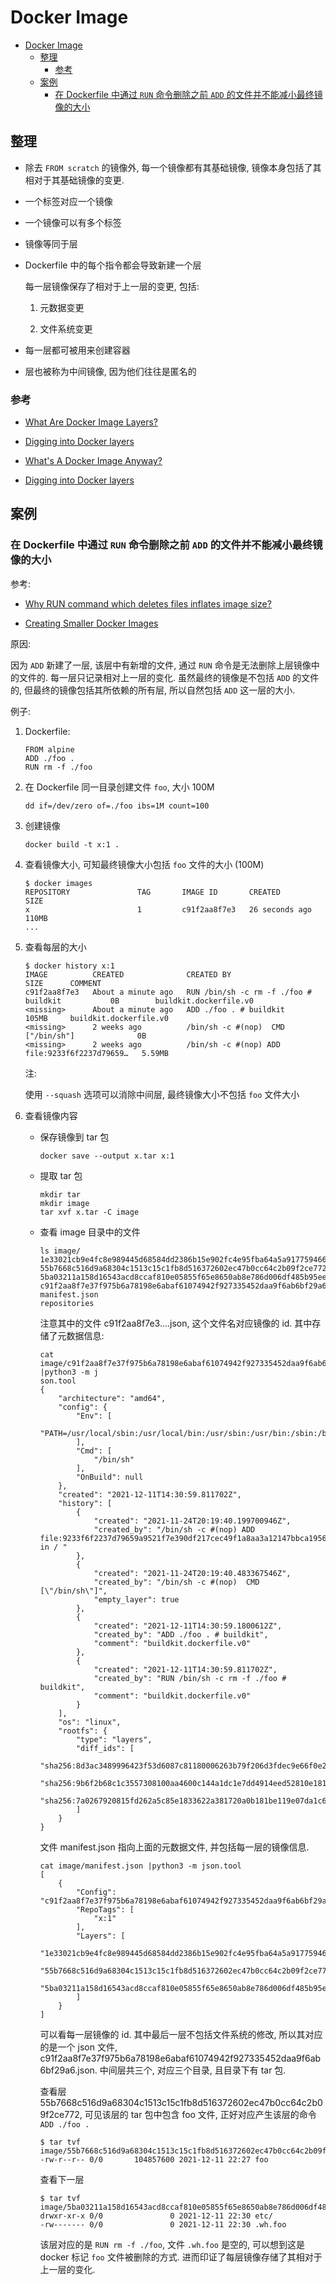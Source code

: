 # Docker Image

- [Docker Image](#docker-image)
  - [整理](#整理)
    - [参考](#参考)
  - [案例](#案例)
    - [在 Dockerfile 中通过 `RUN` 命令删除之前 `ADD` 的文件并不能减小最终镜像的大小](#在-dockerfile-中通过-run-命令删除之前-add-的文件并不能减小最终镜像的大小)

## 整理

- 除去 `FROM scratch` 的镜像外, 每一个镜像都有其基础镜像, 镜像本身包括了其相对于其基础镜像的变更.

- 一个标签对应一个镜像

- 一个镜像可以有多个标签

- 镜像等同于层

- Dockerfile 中的每个指令都会导致新建一个层

  每一层镜像保存了相对于上一层的变更, 包括:

  1. 元数据变更

  2. 文件系统变更

- 每一层都可被用来创建容器

- 层也被称为中间镜像, 因为他们往往是匿名的

### 参考

- [What Are Docker Image Layers?](https://vsupalov.com/docker-image-layers/)

- [Digging into Docker layers](https://jessicagreben.medium.com/digging-into-docker-layers-c22f948ed612)

- [What's A Docker Image Anyway?](https://vsupalov.com/whats-a-docker-image/)

- [Digging into Docker layers](https://jessicagreben.medium.com/digging-into-docker-layers-c22f948ed612)

## 案例

### 在 Dockerfile 中通过 `RUN` 命令删除之前 `ADD` 的文件并不能减小最终镜像的大小

参考:

- [Why RUN command which deletes files inflates image size?](https://forums.docker.com/t/why-run-command-which-deletes-files-inflates-image-size/33670)

- [Creating Smaller Docker Images](https://www.ianlewis.org/en/creating-smaller-docker-images)

原因:

因为 `ADD` 新建了一层, 该层中有新增的文件, 通过 `RUN` 命令是无法删除上层镜像中的文件的. 每一层只记录相对上一层的变化. 虽然最终的镜像是不包括 `ADD` 的文件的, 但最终的镜像包括其所依赖的所有层, 所以自然包括 `ADD` 这一层的大小.

例子:

1. Dockerfile:

       FROM alpine
       ADD ./foo .
       RUN rm -f ./foo

2. 在 Dockerfile 同一目录创建文件 `foo`, 大小 100M

       dd if=/dev/zero of=./foo ibs=1M count=100

3. 创建镜像

       docker build -t x:1 .

4. 查看镜像大小, 可知最终镜像大小包括 `foo` 文件的大小 (100M)

       $ docker images
       REPOSITORY               TAG       IMAGE ID       CREATED          SIZE
       x                        1         c91f2aa8f7e3   26 seconds ago   110MB
       ...

5. 查看每层的大小

       $ docker history x:1
       IMAGE          CREATED              CREATED BY                                      SIZE      COMMENT
       c91f2aa8f7e3   About a minute ago   RUN /bin/sh -c rm -f ./foo # buildkit           0B        buildkit.dockerfile.v0
       <missing>      About a minute ago   ADD ./foo . # buildkit                          105MB     buildkit.dockerfile.v0
       <missing>      2 weeks ago          /bin/sh -c #(nop)  CMD ["/bin/sh"]              0B
       <missing>      2 weeks ago          /bin/sh -c #(nop) ADD file:9233f6f2237d79659…   5.59MB

   注:

   使用 `--squash` 选项可以消除中间层, 最终镜像大小不包括 `foo` 文件大小

6. 查看镜像内容

   - 保存镜像到 tar 包

         docker save --output x.tar x:1

   - 提取 tar 包

         mkdir tar
         mkdir image
         tar xvf x.tar -C image

   - 查看 image 目录中的文件

         ls image/
         1e33021cb9e4fc8e989445d68584dd2386b15e902fc4e95fba64a5a917759466
         55b7668c516d9a68304c1513c15c1fb8d516372602ec47b0cc64c2b09f2ce772
         5ba03211a158d16543acd8ccaf810e05855f65e8650ab8e786d006df485b95ee
         c91f2aa8f7e37f975b6a78198e6abaf61074942f927335452daa9f6ab6bf29a6.json
         manifest.json
         repositories

     注意其中的文件 c91f2aa8f7e3....json, 这个文件名对应镜像的 id. 其中存储了元数据信息:

         cat image/c91f2aa8f7e37f975b6a78198e6abaf61074942f927335452daa9f6ab6bf29a6.json |python3 -m j
         son.tool
         {
             "architecture": "amd64",
             "config": {
                 "Env": [
                     "PATH=/usr/local/sbin:/usr/local/bin:/usr/sbin:/usr/bin:/sbin:/bin"
                 ],
                 "Cmd": [
                     "/bin/sh"
                 ],
                 "OnBuild": null
             },
             "created": "2021-12-11T14:30:59.811702Z",
             "history": [
                 {
                     "created": "2021-11-24T20:19:40.199700946Z",
                     "created_by": "/bin/sh -c #(nop) ADD file:9233f6f2237d79659a9521f7e390df217cec49f1a8aa3a12147bbca1956acdb9 in / "
                 },
                 {
                     "created": "2021-11-24T20:19:40.483367546Z",
                     "created_by": "/bin/sh -c #(nop)  CMD [\"/bin/sh\"]",
                     "empty_layer": true
                 },
                 {
                     "created": "2021-12-11T14:30:59.1800612Z",
                     "created_by": "ADD ./foo . # buildkit",
                     "comment": "buildkit.dockerfile.v0"
                 },
                 {
                     "created": "2021-12-11T14:30:59.811702Z",
                     "created_by": "RUN /bin/sh -c rm -f ./foo # buildkit",
                     "comment": "buildkit.dockerfile.v0"
                 }
             ],
             "os": "linux",
             "rootfs": {
                 "type": "layers",
                 "diff_ids": [
                     "sha256:8d3ac3489996423f53d6087c81180006263b79f206d3fdec9e66f0e27ceb8759",
                     "sha256:9b6f2b68c1c3557308100aa4600c144a1dc1e7dd4914eed52810e1810aa68743",
                     "sha256:7a0267920815fd262a5c85e1833622a381720a0b181be119e07da1c6d57aea87"
                 ]
             }
         }

     文件 manifest.json 指向上面的元数据文件, 并包括每一层的镜像信息.

         cat image/manifest.json |python3 -m json.tool
         [
             {
                 "Config": "c91f2aa8f7e37f975b6a78198e6abaf61074942f927335452daa9f6ab6bf29a6.json",
                 "RepoTags": [
                     "x:1"
                 ],
                 "Layers": [
                     "1e33021cb9e4fc8e989445d68584dd2386b15e902fc4e95fba64a5a917759466/layer.tar",
                     "55b7668c516d9a68304c1513c15c1fb8d516372602ec47b0cc64c2b09f2ce772/layer.tar",
                     "5ba03211a158d16543acd8ccaf810e05855f65e8650ab8e786d006df485b95ee/layer.tar"
                 ]
             }
         ]

     可以看每一层镜像的 id. 其中最后一层不包括文件系统的修改, 所以其对应的是一个 json 文件, c91f2aa8f7e37f975b6a78198e6abaf61074942f927335452daa9f6ab6bf29a6.json. 中间层共三个, 对应三个目录, 且目录下有 tar 包.

     查看层 55b7668c516d9a68304c1513c15c1fb8d516372602ec47b0cc64c2b09f2ce772, 可见该层的 tar 包中包含 foo 文件, 正好对应产生该层的命令 `ADD ./foo .`

         $ tar tvf image/55b7668c516d9a68304c1513c15c1fb8d516372602ec47b0cc64c2b09f2ce772/layer.tar
         -rw-r--r-- 0/0       104857600 2021-12-11 22:27 foo

     查看下一层

         $ tar tvf image/5ba03211a158d16543acd8ccaf810e05855f65e8650ab8e786d006df485b95ee/layer.tar
         drwxr-xr-x 0/0               0 2021-12-11 22:30 etc/
         -rw------- 0/0               0 2021-12-11 22:30 .wh.foo

     该层对应的是 `RUN rm -f ./foo`, 文件 `.wh.foo` 是空的, 可以想到这是 docker 标记 `foo` 文件被删除的方式. 进而印证了每层镜像存储了其相对于上一层的变化.
